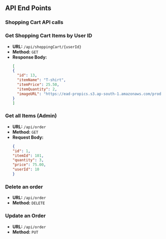 ## API End Points

### Shopping Cart API calls

### Get Shopping Cart Items by User ID

- **URL:** `/api/shoppingCart/{userId}`
- **Method:** `GET`
- **Response Body:**
  ```json
  [
  {
    "id": 13,
    "itemName": "T-shirt",
    "itemPrice": 25.50,
    "itemQuantity": 2,
    "imageURL": "https://ead-propics.s3.ap-south-1.amazonaws.com/products/item_36130.jpeg"
  }
  ]
  ```

### Get all Items (Admin)

- **URL:** `/api/order`
- **Method:** `GET`
- **Request Body:**
  ```json
  {
  "id": 1,
  "itemId": 101,
  "quantity": 3,
  "price": 75.00,
  "userId": 10
  }
  ```

###  Delete an order 

- **URL:** `/api/order`
- **Method:** `DELETE`

### Update an Order

- **URL:** `/api/order`
- **Method:** `PUT`


